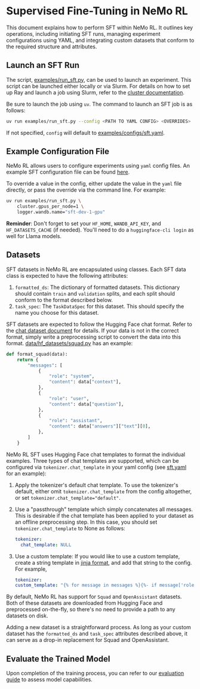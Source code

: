 # Supervised Fine-Tuning in NeMo RL

This document explains how to perform SFT within NeMo RL. It outlines key operations, including initiating SFT runs, managing experiment configurations using YAML, and integrating custom datasets that conform to the required structure and attributes.

## Launch an SFT Run

The script, [examples/run_sft.py](../../../examples/run_sft.py), can be used to launch an experiment. This script can be launched either locally or via Slurm. For details on how to set up Ray and launch a job using Slurm, refer to the [cluster documentation](../../get-started/cluster.md).

Be sure to launch the job using `uv`. The command to launch an SFT job is as follows:

```bash
uv run examples/run_sft.py --config <PATH TO YAML CONFIG> <OVERRIDES>
```

If not specified, `config` will default to [examples/configs/sft.yaml](../../../examples/configs/sft.yaml).

## Example Configuration File

NeMo RL allows users to configure experiments using `yaml` config files. An example SFT configuration file can be found [here](../../../examples/configs/sft.yaml).

To override a value in the config, either update the value in the `yaml` file directly, or pass the override via the command line. For example:

```bash
uv run examples/run_sft.py \
    cluster.gpus_per_node=1 \
    logger.wandb.name="sft-dev-1-gpu"
```

**Reminder**: Don't forget to set your `HF_HOME`, `WANDB_API_KEY`, and `HF_DATASETS_CACHE` (if needed). You'll need to do a `huggingface-cli login` as well for Llama models.

## Datasets

SFT datasets in NeMo RL are encapsulated using classes. Each SFT data class is expected to have the following attributes:
  1. `formatted_ds`: The dictionary of formatted datasets. This dictionary should contain `train` and `validation` splits, and each split should conform to the format described below.
  2. `task_spec`: The `TaskDataSpec` for this dataset. This should specify the name you choose for this dataset.

SFT datasets are expected to follow the Hugging Face chat format. Refer to the [chat dataset document](../../design-docs/data-management/chat-datasets.md) for details. If your data is not in the correct format, simply write a preprocessing script to convert the data into this format. [data/hf_datasets/squad.py](../../../nemo_rl/data/hf_datasets/squad.py) has an example:

```python
def format_squad(data):
    return {
        "messages": [
            {
                "role": "system",
                "content": data["context"],
            },
            {
                "role": "user",
                "content": data["question"],
            },
            {
                "role": "assistant",
                "content": data["answers"]["text"][0],
            },
        ]
    }
```

NeMo RL SFT uses Hugging Face chat templates to format the individual examples. Three types of chat templates are supported, which can be configured via `tokenizer.chat_template` in your yaml config (see [sft.yaml](../../../examples/configs/sft.yaml) for an example):

1. Apply the tokenizer's default chat template. To use the tokenizer's default, either omit `tokenizer.chat_template` from the config altogether, or set `tokenizer.chat_template="default"`.
2. Use a "passthrough" template which simply concatenates all messages. This is desirable if the chat template has been applied to your dataset as an offline preprocessing step. In this case, you should set `tokenizer.chat_template` to None as follows:
    ```yaml
    tokenizer:
      chat_template: NULL
    ```
3. Use a custom template: If you would like to use a custom template, create a string template in [jinja format](https://huggingface.co/docs/transformers/v4.34.0/en/chat_templating#how-do-i-create-a-chat-template), and add that string to the config. For example,

    ```yaml
    tokenizer:
    custom_template: "{% for message in messages %}{%- if message['role'] == 'system'  %}{{'Context: ' + message['content'].strip()}}{%- elif message['role'] == 'user'  %}{{' Question: ' + message['content'].strip() + ' Answer: '}}{%- elif message['role'] == 'assistant'  %}{{message['content'].strip()}}{%- endif %}{% endfor %}"
    ```


By default, NeMo RL has support for `Squad` and `OpenAssistant` datasets. Both of these datasets are downloaded from Hugging Face and preprocessed on-the-fly, so there's no need to provide a path to any datasets on disk.

Adding a new dataset is a straightforward process.
As long as your custom dataset has the `formatted_ds` and `task_spec` attributes described above, it can serve as a drop-in replacement for Squad and OpenAssistant.

## Evaluate the Trained Model

Upon completion of the training process, you can refer to our [evaluation guide](eval.md) to assess model capabilities.
